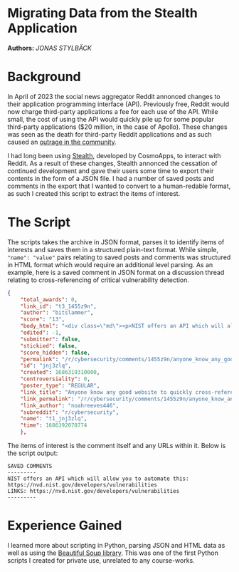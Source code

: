 Migrating Data from the Stealth Application
==============
**Authors:** *JONAS STYLBÄCK*

# Background

In April of 2023 the social news aggregator Reddit annonced changes to their application programming interface (API). Previously free, Reddit would now charge third-party applications a fee for each use of the API. While small, the cost of using the API would quickly pile up for some popular third-party applications ($20 million, in the case of Apollo). These changes was seen as the death for third-party Reddit applications and as such caused an [outrage in the community](https://en.wikipedia.org/wiki/2023_Reddit_API_controversy).

I had long been using [Stealth](https://gitlab.com/cosmosapps/stealth), developed by CosmoApps, to interact with Reddit. As a result of these changes, Stealth annonced the cessation of continued development and gave their users some time to export their contents in the form of a JSON file. I had a number of saved posts and comments in the export that I wanted to convert to a human-redable format, as such I created this script to extract the items of interest.

# The Script

The scripts takes the archive in JSON format, parses it to identify items of interests and saves them in a structured plain-text format. While simple, `"name": "value"` pairs relating to saved posts and comments was structured in HTML format which would require an additional level parsing. As an example, here is a saved comment in JSON format on a discussion thread relating to cross-referencing of critical vulnerability detection.

```json
{
    "total_awards": 0,
    "link_id": "t3_1455z9n",
    "author": "bitslammer",
    "score": "13",
    "body_html": "<div class=\"md\"><p>NIST offers an API which will allow you to automate this: <a href=\"https://nvd.nist.gov/developers/vulnerabilities\">https://nvd.nist.gov/developers/vulnerabilities</a></p>\n</div>",
    "edited": -1,
    "submitter": false,
    "stickied": false,
    "score_hidden": false,
    "permalink": "/r/cybersecurity/comments/1455z9n/anyone_know_any_good_website_to_quickly/jnj3zlq/",
    "id": "jnj3zlq",
    "created": 1686319310000,
    "controversiality": 0,
    "poster_type": "REGULAR",
    "link_title": "Anyone know any good website to quickly cross-reference CVE's that isn't the NIST website?",
    "link_permalink": "/r/cybersecurity/comments/1455z9n/anyone_know_any_good_website_to_quickly/",
    "link_author": "noahreeves446",
    "subreddit": "r/cybersecurity",
    "name": "t1_jnj3zlq",
    "time": 1686392070774
    },
```

The items of interest is the comment itself and any URLs within it. Below is the script output:

```
SAVED COMMENTS
---------
NIST offers an API which will allow you to automate this: https://nvd.nist.gov/developers/vulnerabilities
LINKS: https://nvd.nist.gov/developers/vulnerabilities
---------
```

# Experience Gained

I learned more about scripting in Python, parsing JSON and HTML data as well as using the [Beautiful Soup library](https://beautiful-soup-4.readthedocs.io/en/latest/). This was one of the first Python scripts I created for private use, unrelated to any course-works.